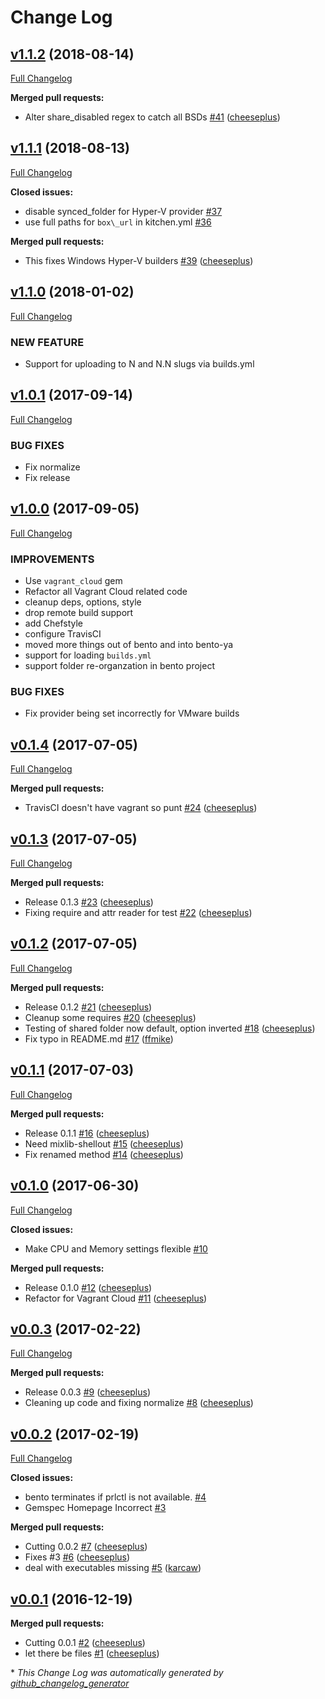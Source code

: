 # Change Log

## [v1.1.2](https://github.com/cheeseplus/bento-ya/tree/v1.1.2) (2018-08-14)
[Full Changelog](https://github.com/cheeseplus/bento-ya/compare/v1.1.1...v1.1.2)

**Merged pull requests:**

- Alter share\_disabled regex to catch all BSDs [\#41](https://github.com/cheeseplus/bento-ya/pull/41) ([cheeseplus](https://github.com/cheeseplus))

## [v1.1.1](https://github.com/cheeseplus/bento-ya/tree/v1.1.1) (2018-08-13)
[Full Changelog](https://github.com/cheeseplus/bento-ya/compare/v1.1.0...v1.1.1)

**Closed issues:**

- disable synced\_folder for Hyper-V provider [\#37](https://github.com/cheeseplus/bento-ya/issues/37)
- use full paths for `box\_url` in kitchen.yml [\#36](https://github.com/cheeseplus/bento-ya/issues/36)

**Merged pull requests:**

- This fixes Windows Hyper-V builders [\#39](https://github.com/cheeseplus/bento-ya/pull/39) ([cheeseplus](https://github.com/cheeseplus))

## [v1.1.0](https://github.com/cheeseplus/bento-ya/tree/v1.1.0) (2018-01-02)
[Full Changelog](https://github.com/cheeseplus/bento-ya/compare/v1.0.1...v1.1.0)

### NEW FEATURE

* Support for uploading to N and N.N slugs via builds.yml 

## [v1.0.1](https://github.com/cheeseplus/bento-ya/tree/v1.0.1) (2017-09-14)
[Full Changelog](https://github.com/cheeseplus/bento-ya/compare/v1.0.0...v1.0.1)

### BUG FIXES

* Fix normalize
* Fix release

## [v1.0.0](https://github.com/cheeseplus/bento-ya/tree/v1.0.0) (2017-09-05)
[Full Changelog](https://github.com/cheeseplus/bento-ya/compare/v0.1.4...v1.0.0)

### IMPROVEMENTS

* Use `vagrant_cloud` gem
* Refactor all Vagrant Cloud related code
* cleanup deps, options, style
* drop remote build support
* add Chefstyle
* configure TravisCI
* moved more things out of bento and into bento-ya
* support for loading `builds.yml`
* support folder re-organzation in bento project

### BUG FIXES

* Fix provider being set incorrectly for VMware builds

## [v0.1.4](https://github.com/cheeseplus/bento-ya/tree/v0.1.4) (2017-07-05)
[Full Changelog](https://github.com/cheeseplus/bento-ya/compare/v0.1.3...v0.1.4)

**Merged pull requests:**

- TravisCI doesn't have vagrant so punt [\#24](https://github.com/cheeseplus/bento-ya/pull/24) ([cheeseplus](https://github.com/cheeseplus))

## [v0.1.3](https://github.com/cheeseplus/bento-ya/tree/v0.1.3) (2017-07-05)
[Full Changelog](https://github.com/cheeseplus/bento-ya/compare/v0.1.2...v0.1.3)

**Merged pull requests:**

- Release 0.1.3 [\#23](https://github.com/cheeseplus/bento-ya/pull/23) ([cheeseplus](https://github.com/cheeseplus))
- Fixing require and attr reader for test [\#22](https://github.com/cheeseplus/bento-ya/pull/22) ([cheeseplus](https://github.com/cheeseplus))

## [v0.1.2](https://github.com/cheeseplus/bento-ya/tree/v0.1.2) (2017-07-05)
[Full Changelog](https://github.com/cheeseplus/bento-ya/compare/v0.1.1...v0.1.2)

**Merged pull requests:**

- Release 0.1.2 [\#21](https://github.com/cheeseplus/bento-ya/pull/21) ([cheeseplus](https://github.com/cheeseplus))
- Cleanup some requires [\#20](https://github.com/cheeseplus/bento-ya/pull/20) ([cheeseplus](https://github.com/cheeseplus))
- Testing of shared folder now default, option inverted [\#18](https://github.com/cheeseplus/bento-ya/pull/18) ([cheeseplus](https://github.com/cheeseplus))
- Fix typo in README.md [\#17](https://github.com/cheeseplus/bento-ya/pull/17) ([ffmike](https://github.com/ffmike))

## [v0.1.1](https://github.com/cheeseplus/bento-ya/tree/v0.1.1) (2017-07-03)
[Full Changelog](https://github.com/cheeseplus/bento-ya/compare/v0.1.0...v0.1.1)

**Merged pull requests:**

- Release 0.1.1 [\#16](https://github.com/cheeseplus/bento-ya/pull/16) ([cheeseplus](https://github.com/cheeseplus))
- Need mixlib-shellout [\#15](https://github.com/cheeseplus/bento-ya/pull/15) ([cheeseplus](https://github.com/cheeseplus))
- Fix renamed method [\#14](https://github.com/cheeseplus/bento-ya/pull/14) ([cheeseplus](https://github.com/cheeseplus))

## [v0.1.0](https://github.com/cheeseplus/bento-ya/tree/v0.1.0) (2017-06-30)
[Full Changelog](https://github.com/cheeseplus/bento-ya/compare/v0.0.3...v0.1.0)

**Closed issues:**

- Make CPU and Memory settings flexible [\#10](https://github.com/cheeseplus/bento-ya/issues/10)

**Merged pull requests:**

- Release 0.1.0 [\#12](https://github.com/cheeseplus/bento-ya/pull/12) ([cheeseplus](https://github.com/cheeseplus))
- Refactor for Vagrant Cloud [\#11](https://github.com/cheeseplus/bento-ya/pull/11) ([cheeseplus](https://github.com/cheeseplus))

## [v0.0.3](https://github.com/cheeseplus/bento-ya/tree/v0.0.3) (2017-02-22)
[Full Changelog](https://github.com/cheeseplus/bento-ya/compare/v0.0.2...v0.0.3)

**Merged pull requests:**

- Release 0.0.3 [\#9](https://github.com/cheeseplus/bento-ya/pull/9) ([cheeseplus](https://github.com/cheeseplus))
- Cleaning up code and fixing normalize [\#8](https://github.com/cheeseplus/bento-ya/pull/8) ([cheeseplus](https://github.com/cheeseplus))

## [v0.0.2](https://github.com/cheeseplus/bento-ya/tree/v0.0.2) (2017-02-19)
[Full Changelog](https://github.com/cheeseplus/bento-ya/compare/v0.0.1...v0.0.2)

**Closed issues:**

- bento terminates if prlctl is not available. [\#4](https://github.com/cheeseplus/bento-ya/issues/4)
- Gemspec Homepage Incorrect [\#3](https://github.com/cheeseplus/bento-ya/issues/3)

**Merged pull requests:**

- Cutting 0.0.2 [\#7](https://github.com/cheeseplus/bento-ya/pull/7) ([cheeseplus](https://github.com/cheeseplus))
- Fixes \#3 [\#6](https://github.com/cheeseplus/bento-ya/pull/6) ([cheeseplus](https://github.com/cheeseplus))
- deal with executables missing [\#5](https://github.com/cheeseplus/bento-ya/pull/5) ([karcaw](https://github.com/karcaw))

## [v0.0.1](https://github.com/cheeseplus/bento-ya/tree/v0.0.1) (2016-12-19)
**Merged pull requests:**

- Cutting 0.0.1 [\#2](https://github.com/cheeseplus/bento-ya/pull/2) ([cheeseplus](https://github.com/cheeseplus))
- let there be files [\#1](https://github.com/cheeseplus/bento-ya/pull/1) ([cheeseplus](https://github.com/cheeseplus))



\* *This Change Log was automatically generated by [github_changelog_generator](https://github.com/skywinder/Github-Changelog-Generator)*
